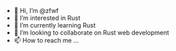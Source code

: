- 👋 Hi, I’m @zfwf
- 👀 I’m interested in Rust
- 🌱 I’m currently learning Rust
- 💞️ I’m looking to collaborate on Rust web development
- 📫 How to reach me ...

<!---
chhschou/chhschou is a ✨ special ✨ repository because its `README.md` (this file) appears on your GitHub profile.
You can click the Preview link to take a look at your changes.
--->

